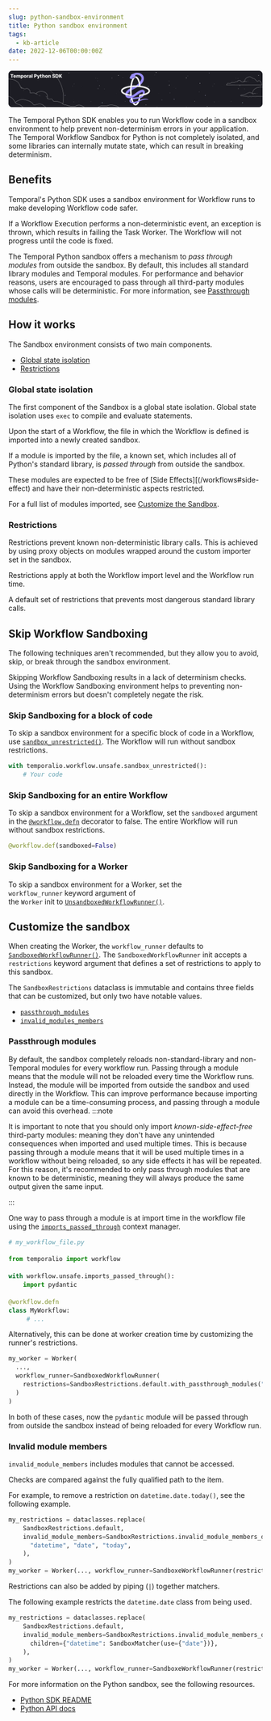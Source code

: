 ```yaml
---
slug: python-sandbox-environment
title: Python sandbox environment
tags:
  - kb-article
date: 2022-12-06T00:00:00Z
---
```


![Python sandbox](static/img/../../../static/img/python-sandbox.svg)

The Temporal Python SDK enables you to run Workflow code in a sandbox environment to help prevent non-determinism errors in your application.
The Temporal Workflow Sandbox for Python is not completely isolated, and some libraries can internally mutate state, which can result in breaking determinism.

<!-- truncate -->

## Benefits

Temporal's Python SDK uses a sandbox environment for Workflow runs to make developing Workflow code safer.

If a Workflow Execution performs a non-deterministic event, an exception is thrown, which results in failing the Task Worker.
The Workflow will not progress until the code is fixed.

The Temporal Python sandbox offers a mechanism to _pass through modules_ from outside the sandbox. By default, this includes all standard library modules and Temporal modules. For performance and behavior reasons, users are encouraged to pass through all third-party modules whose calls will be deterministic. For more information, see [Passthrough modules](#passthrough-modules).

## How it works

The Sandbox environment consists of two main components.

- [Global state isolation](#global-state-isolation)
- [Restrictions](#restrictions)

### Global state isolation

The first component of the Sandbox is a global state isolation.
Global state isolation uses `exec` to compile and evaluate statements.

Upon the start of a Workflow, the file in which the Workflow is defined is imported into a newly created sandbox.

If a module is imported by the file, a known set, which includes all of Python's standard library, is _passed through_ from outside the sandbox.

These modules are expected to be free of [Side Effects][(/workflows#side-effect) and have their non-deterministic aspects restricted.

For a full list of modules imported, see [Customize the Sandbox](#customize-the-sandbox).

### Restrictions

Restrictions prevent known non-deterministic library calls.
This is achieved by using proxy objects on modules wrapped around the custom importer set in the sandbox.

Restrictions apply at both the Workflow import level and the Workflow run time.

A default set of restrictions that prevents most dangerous standard library calls.

## Skip Workflow Sandboxing

The following techniques aren't recommended, but they allow you to avoid, skip, or break through the sandbox environment.

Skipping Workflow Sandboxing results in a lack of determinism checks. Using the Workflow Sandboxing environment helps to preventing non-determinism errors but doesn't completely negate the risk.

### Skip Sandboxing for a block of code

To skip a sandbox environment for a specific block of code in a Workflow, use [`sandbox_unrestricted()`](https://python.temporal.io/temporalio.workflow.unsafe.html#sandbox_unrestricted). The Workflow will run without sandbox restrictions.

```python
with temporalio.workflow.unsafe.sandbox_unrestricted():
    # Your code
```

### Skip Sandboxing for an entire Workflow

To skip a sandbox environment for a Workflow, set the `sandboxed` argument in the [`@workflow.defn`](https://python.temporal.io/temporalio.workflow.html#defn) decorator to false.
The entire Workflow will run without sandbox restrictions.

```python
@workflow.def(sandboxed=False)
```

### Skip Sandboxing for a Worker

To skip a sandbox environment for a Worker, set the `workflow_runner` keyword argument of the `Worker` init to [`UnsandboxedWorkflowRunner()`](https://python.temporal.io/temporalio.worker.UnsandboxedWorkflowRunner.html).

## Customize the sandbox

When creating the Worker, the `workflow_runner` defaults to [`SandboxedWorkflowRunner()`](https://python.temporal.io/temporalio.worker.workflow_sandbox.SandboxedWorkflowRunner.html).
The `SandboxedWorkflowRunner` init accepts a `restrictions` keyword argument that defines a set of restrictions to apply to this sandbox.

The `SandboxRestrictions` dataclass is immutable and contains three fields that can be customized, but only two have notable values.

- [`passthrough_modules`](https://python.temporal.io/temporalio.worker.workflow_sandbox.SandboxRestrictions.html#passthrough_modules)
- [`invalid_modules_members`](https://python.temporal.io/temporalio.worker.workflow_sandbox.SandboxRestrictions.html#invalid_module_members)

### Passthrough modules

By default, the sandbox completely reloads non-standard-library and non-Temporal modules for every workflow run. Passing through a module means that the module will not be reloaded every time the Workflow runs. Instead, the module will be imported from outside the sandbox and used directly in the Workflow. This can improve performance because importing a module can be a time-consuming process, and passing through a module can avoid this overhead.
:::note

It is important to note that you should only import _known-side-effect-free_ third-party modules: meaning they don't have any unintended consequences when imported and used multiple times. This is because passing through a module means that it will be used multiple times in a workflow without being reloaded, so any side effects it has will be repeated. For this reason, it's recommended to only pass through modules that are known to be deterministic, meaning they will always produce the same output given the same input.

:::

One way to pass through a module is at import time in the workflow file using the [`imports_passed_through`](https://python.temporal.io/temporalio.workflow.unsafe.html#imports_passed_through) context manager.

```python
# my_workflow_file.py

from temporalio import workflow

with workflow.unsafe.imports_passed_through():
    import pydantic

@workflow.defn
class MyWorkflow:
     # ...
```

Alternatively, this can be done at worker creation time by customizing the runner's restrictions.

```python
my_worker = Worker(
  ...,
  workflow_runner=SandboxedWorkflowRunner(
    restrictions=SandboxRestrictions.default.with_passthrough_modules("pydantic")
  )
)
```

In both of these cases, now the `pydantic` module will be passed through from outside the sandbox instead of being reloaded for every Workflow run.

### Invalid module members

`invalid_module_members` includes modules that cannot be accessed.

Checks are compared against the fully qualified path to the item.

For example, to remove a restriction on `datetime.date.today()`, see the following example.

```python
my_restrictions = dataclasses.replace(
    SandboxRestrictions.default,
    invalid_module_members=SandboxRestrictions.invalid_module_members_default.with_child_unrestricted(
      "datetime", "date", "today",
    ),
)
my_worker = Worker(..., workflow_runner=SandboxeWorkflowRunner(restrictions=my_restrictions))
```

Restrictions can also be added by piping (`|`) together matchers.

The following example restricts the `datetime.date` class from being used.

```python
my_restrictions = dataclasses.replace(
    SandboxRestrictions.default,
    invalid_module_members=SandboxRestrictions.invalid_module_members_default | SandboxMatcher(
      children={"datetime": SandboxMatcher(use={"date"})},
    ),
)
my_worker = Worker(..., workflow_runner=SandboxeWorkflowRunner(restrictions=my_restrictions))
```

For more information on the Python sandbox, see the following resources.

- [Python SDK README](https://github.com/temporalio/sdk-python)
- [Python API docs](https://python.temporal.io/index.html)
